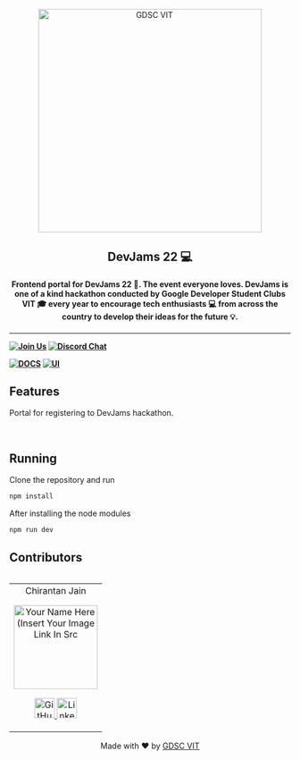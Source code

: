 <p align="center">
<a href="https://dscvit.com">
	<img width="400" src="https://user-images.githubusercontent.com/56252312/159312411-58410727-3933-4224-b43e-4e9b627838a3.png#gh-light-mode-only" alt="GDSC VIT"/>
</a>
	<h2 align="center"> DevJams 22 💻 </h2>
	<h4 align="center">  Frontend portal for DevJams 22 🎉. The event everyone loves. DevJams is one of a kind hackathon conducted by Google Developer Student Clubs VIT 🎓 every year to encourage tech enthusiasts 💻 from across the country to develop their ideas for the future 💡.  <h4>
</p>

---

[![Join Us](https://img.shields.io/badge/Join%20Us-Developer%20Student%20Clubs-red)](https://dsc.community.dev/vellore-institute-of-technology/)
[![Discord Chat](https://img.shields.io/discord/760928671698649098.svg)](https://discord.gg/498KVdSKWR)

[![DOCS](https://img.shields.io/badge/Documentation-see%20docs-green?style=flat-square&logo=appveyor)](INSERT_LINK_FOR_DOCS_HERE)
[![UI ](https://img.shields.io/badge/User%20Interface-Link%20to%20UI-orange?style=flat-square&logo=appveyor)](INSERT_UI_LINK_HERE)

## Features

Portal for registering to DevJams hackathon.

<br>

## Running

Clone the repository and run

```bash
npm install
```

After installing the node modules

```bash
npm run dev
```

## Contributors

<table>
	<table>
	<tr align="center">
		<td>
		Chirantan Jain
		<p align="center">
			<img src = "https://avatars.githubusercontent.com/u/29995855?s=400&u=914d5faac9c6dbc2dc9f449c4c1ea9769b80fe6f&v=4" width="150" height="150" alt="Your Name Here (Insert Your Image Link In Src">
		</p>
			<p align="center">
				<a href = "https://github.com/chirantan2003">
					<img src = "http://www.iconninja.com/files/241/825/211/round-collaboration-social-github-code-circle-network-icon.svg" width="36" height = "36" alt="GitHub"/>
				</a>
				<a href = "https://www.linkedin.com/in/chirantan-jain-703166219/">
					<img src = "http://www.iconninja.com/files/863/607/751/network-linkedin-social-connection-circular-circle-media-icon.svg" width="36" height="36" alt="LinkedIn"/>
				</a>
			</p>
		</td>
	</tr>
</table>

<p align="center">
	Made with ❤ by <a href="https://dscvit.com">GDSC VIT</a>
</p>
